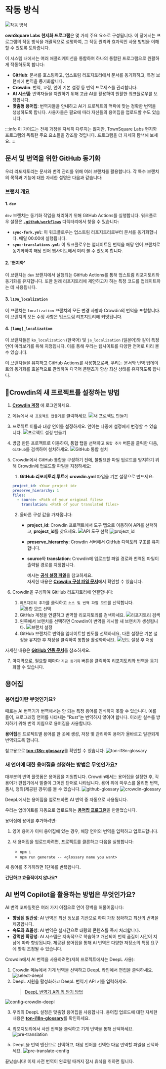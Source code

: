 # 작동 방식

![작동 방식](/img/localizationProgramGuideline/localization-program.png)

**ownSquare Labs 현지화 프로그램**은 몇 가지 주요 요소로 구성됩니다. 이 장에서는 프로그램의 작동 방식을 개괄적으로 설명하여, 그 작동 원리와 효과적인 사용 방법을 이해할 수 있도록 도와줍니다.

이 시스템 내에서는 여러 애플리케이션을 통합하여 하나의 통합된 프로그램으로 원활하게 작동하도록 합니다:

- **GitHub**: 문서를 호스팅하고, 업스트림 리포지토리에서 문서를 동기화하고, 특정 브랜치에 번역을 동기화합니다.
- **Crowdin**: 번역, 교정, 언어 기본 설정 등 번역 프로세스를 관리합니다.
- **AI 시스템**: 번역자들을 지원하기 위해 고급 AI를 활용하여 원활한 워크플로우를 보장합니다.
- **맞춤형 용어집**: 번역자들을 안내하고 AI가 프로젝트의 맥락에 맞는 정확한 번역을 생성하도록 합니다. 사용자들은 필요에 따라 자신들의 용어집을 업로드할 수도 있습니다.

:::info
이 가이드는 전체 과정을 자세히 다루지는 않지만, TownSquare Labs 현지화 프로그램의 독특한 주요 요소들을 강조할 것입니다. 프로그램을 더 자세히 탐색해 보세요.
:::

## 문서 및 번역을 위한 GitHub 동기화

우리 리포지토리는 문서와 번역 관리를 위해 여러 브랜치를 활용합니다. 각 특수 브랜치의 목적과 기능에 대한 자세한 설명은 다음과 같습니다:

### 브랜치 개요

#### 1. `dev`

`dev` 브랜치는 동기화 작업을 처리하기 위해 GitHub Actions를 실행합니다. 워크플로우 설정은 [**`.github/workflows`**](https://github.com/TownSquareXYZ/ton-docs/tree/dev/.github/workflows) 디렉터리에서 찾을 수 있습니다:

- **`sync-fork.yml`**: 이 워크플로우는 업스트림 리포지토리로부터 문서를 동기화합니다. 매일 00:00에 실행됩니다.
- **`sync-translations.yml`**: 이 워크플로우는 업데이트된 번역을 해당 언어 브랜치로 동기화하여 해당 언어 웹사이트에서 미리 볼 수 있도록 합니다.

#### 2. '현지화'

이 브랜치는 `dev` 브랜치에서 실행되는 GitHub Actions를 통해 업스트림 리포지토리와 동기화를 유지합니다. 또한 원래 리포지토리에 제안하고자 하는 특정 코드를 업데이트하는 데 사용됩니다.

#### 3. `l10n_localization`

이 브랜치는 `localization` 브랜치의 모든 변경 사항과 Crowdin의 번역을 포함합니다. 이 브랜치의 모든 수정 사항은 업스트림 리포지토리에 커밋됩니다.

#### 4. `[lang]_localization`

이 브랜치들은 `ko_localization` (한국어) 및 `ja_localization` (일본어)와 같이 특정 언어 미리보기를 위해 지정됩니다. 이를 통해 우리는 웹사이트를 다양한 언어로 미리 볼 수 있습니다.

이 브랜치들을 유지하고 GitHub Actions를 사용함으로써, 우리는 문서와 번역 업데이트의 동기화를 효율적으로 관리하여 다국어 콘텐츠가 항상 최신 상태를 유지하도록 합니다.

## Crowdin의 새 프로젝트를 설정하는 방법

1. [**Crowdin 계정**](https://accounts.crowdin.com/login) 에 로그인하세요.

2. 메뉴에서 `새 프로젝트 만들기`를 클릭하세요.
   ![새 프로젝트 만들기](/img/localizationProgramGuideline/howItWorked/create-new-project.png)

3. 프로젝트 이름과 대상 언어를 설정하세요. 언어는 나중에 설정에서 변경할 수 있습니다.
   ![프로젝트 설정 만들기](/img/localizationProgramGuideline/howItWorked/create-project-setting.png)

4. 방금 만든 프로젝트로 이동하여, 통합 탭을 선택하고 `통합 추가` 버튼을 클릭한 다음, `GitHub`를 검색하여 설치하세요.
   ![GitHub 통합 설치](/img/localizationProgramGuideline/howItWorked/install-github-integration.png)

5. Crowdin에서 GitHub 통합을 구성하기 전에, 불필요한 파일 업로드를 방지하기 위해 Crowdin에 업로드할 파일을 지정하세요:

   1. **GitHub 리포지토리 루트**에 **crowdin.yml** 파일을 기본 설정으로 만드세요:

   ```yml
   project_id: <Your project id>
   preserve_hierarchy: 1
   files:
     - source: <Path of your original files>
       translation: <Path of your translated files>
   ```

   2. 올바른 구성 값을 가져옵니다:
      - **project_id**: Crowdin 프로젝트에서 도구 탭으로 이동하여 API를 선택하고, **project_id**를 찾으세요.
        ![API 도구 선택](/img/localizationProgramGuideline/howItWorked/select-api-tool.png)
        ![project\_id](/img/localizationProgramGuideline/howItWorked/projectId.png)
      - **preserve_hierarchy**: Crowdin 서버에서 GitHub 디렉토리 구조를 유지합니다.
      - **source**와 **translation**: Crowdin에 업로드할 파일 경로와 번역된 파일이 출력될 경로를 지정합니다.

        예시는 [**공식 설정 파일**](https://github.com/TownSquareXYZ/ton-docs/blob/localization/crowdin.yml)을 참고하세요.\
        자세한 내용은 [**Crowdin 구성 파일 문서**](https://developer.crowdin.com/configuration-file/)에서 확인할 수 있습니다.

6. Crowdin을 구성하여 GitHub 리포지토리에 연결합니다:
   1. `리포지토리 추가`를 클릭하고 `소스 및 번역 파일 모드`를 선택합니다.
      ![통합 모드 선택](/img/localizationProgramGuideline/howItWorked/select-integration-mode.png)
   2. GitHub 계정을 연결하고 번역할 리포지토리를 검색하세요.
      ![리포지토리 검색](/img/localizationProgramGuideline/howItWorked/search-repo.png)
   3. 왼쪽에서 브랜치를 선택하면 Crowdin이 번역을 게시할 새 브랜치가 생성됩니다.
      ![브랜치 설정](/img/localizationProgramGuideline/howItWorked/setting-branch.png)
   4. GitHub 브랜치로 번역을 업데이트할 빈도를 선택하세요. 다른 설정은 기본 설정을 유지한 후 저장을 클릭하여 통합을 활성화하세요.
      ![빈도 설정 후 저장](/img/localizationProgramGuideline/howItWorked/frequency-save.png)

자세한 내용은 [**GitHub 연동 문서**](https://support.crowdin.com/github-integration/)를 참조하세요.

7. 마지막으로, 필요할 때마다 `지금 동기화` 버튼을 클릭하여 리포지토리와 번역을 동기화할 수 있습니다.

## 용어집

### 용어집이란 무엇인가요?

때로는 AI 번역기가 번역해서는 안 되는 특정 용어를 인식하지 못할 수 있습니다. 예를 들어, 프로그래밍 언어를 나타내는 "Rust"는 번역하지 않아야 합니다. 이러한 실수를 방지하기 위해 번역 지침으로 용어집을 사용합니다.

**용어집**은 프로젝트별 용어를 한 곳에 생성, 저장 및 관리하여 용어가 올바르고 일관되게 번역되도록 합니다.

참고용으로 [**ton-i18n-glossary**](https://github.com/TownSquareXYZ/ton-i18n-glossary)를 확인할 수 있습니다.
![ton-i18n-glossary](/img/localizationProgramGuideline/howItWorked/ton-i18n-glossary.png)

### 새 언어에 대한 용어집을 설정하는 방법은 무엇인가요?

대부분의 번역 플랫폼은 용어집을 지원합니다. Crowdin에서는 용어집을 설정한 후, 각 용어가 편집기에서 밑줄이 그어진 단어로 나타납니다. 용어 위에 마우스를 올리면 번역, 품사, 정의(제공된 경우)를 볼 수 있습니다.
![github-glossary](/img/localizationProgramGuideline/howItWorked/github-glossary.png)
![crowdin-glossary](/img/localizationProgramGuideline/howItWorked/crowdin-glossary.png)

DeepL에서는 용어집을 업로드하면 AI 번역 중 자동으로 사용됩니다.

우리는 업데이트를 자동으로 업로드하는 [**용어집 프로그램**](https://github.com/TownSquareXYZ/ton-i18n-glossary)을 만들었습니다.

용어집에 용어를 추가하려면:

1. 영어 용어가 이미 용어집에 있는 경우, 해당 언어의 번역을 입력하고 업로드합니다.
2. 새 용어집을 업로드하려면, 프로젝트를 클론하고 다음을 실행합니다:

   - `npm i`
   - `npm run generate -- <glossary name you want>`

새 용어를 추가하려면 1단계를 반복합니다.

**간단하고 효율적이지 않나요?**

## AI 번역 Copilot을 활용하는 방법은 무엇인가요?

AI 번역 코파일럿은 여러 가지 이점으로 언어 장벽을 허물어줍니다:

- **향상된 일관성**: AI 번역은 최신 정보를 기반으로 하여 가장 정확하고 최신의 번역을 제공합니다.
- **속도와 효율성**: AI 번역은 실시간으로 대량의 콘텐츠를 즉시 처리합니다.
- **강력한 확장성**: AI 시스템은 지속적으로 학습하고 개선되어 번역 품질이 시간이 지남에 따라 향상됩니다. 제공된 용어집을 통해 AI 번역은 다양한 저장소의 특정 요구에 맞춰 조정될 수 있습니다.

Crowdin에서 AI 번역을 사용하려면(저희 프로젝트에서는 DeepL 사용):

1. Crowdin 메뉴에서 기계 번역을 선택하고 DeepL 라인에서 편집을 클릭하세요.
   ![select-deepl](/img/localizationProgramGuideline/howItWorked/select-deepl.png)
2. DeepL 지원을 활성화하고 DeepL 번역기 API 키를 입력하세요.
   > [DeepL 번역기 API 키 받기 방법](https://www.deepl.com/pro-api?cta=header-pro-api)

![config-crowdin-deepl](/img/localizationProgramGuideline/howItWorked/config-crowdin-deepl.png)

3. 우리의 DeepL 설정은 맞춤형 용어집을 사용합니다. 용어집 업로드에 대한 자세한 내용은 [**ton-i18n-glossary**](https://github.com/TownSquareXYZ/ton-i18n-glossary)를 확인하세요.

4. 리포지토리에서 사전 번역을 클릭하고 기계 번역을 통해 선택하세요.
   ![pre-translation](/img/localizationProgramGuideline/howItWorked/pre-translation.png)

5. DeepL을 번역 엔진으로 선택하고, 대상 언어를 선택한 다음 번역할 파일을 선택하세요.
   ![pre-translate-config](/img/localizationProgramGuideline/howItWorked/pre-translate-config.png)

끝났습니다! 이제 사전 번역이 완료될 때까지 잠시 휴식을 취하면 됩니다.
